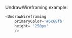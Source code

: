 UndrawWireframing example:
```js 
<UndrawWireframing
    primaryColor='#6c68fb'
    height= '250px'
    />
```